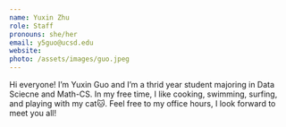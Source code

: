 ```yaml
---
name: Yuxin Zhu
role: Staff
pronouns: she/her
email: y5guo@ucsd.edu 
website: 
photo: /assets/images/guo.jpeg
---
```

Hi everyone! I’m Yuxin Guo and I’m a thrid year student majoring in Data Sciecne and Math-CS. In my free time, I like cooking, swimming, surfing, and playing with my cat🐱. Feel free to my office hours, I look forward to meet you all!